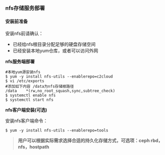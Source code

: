 ### nfs存储服务部署

#### 安装前准备

安装nfs前请确认：

* 已经给nfs根目录分配足够的硬盘存储空间
* 已经安装本地yum仓库，或者可以访问外网

**nfs服务端部署**

```
#本地yum源安装nfs
$ yum -y install nfs-utils --enablerepo=c2cloud
$ vi /etc/exports
#添加如下内容 /data为nfs存储根路径
/data    *(rw,no_root_squash,sync,subtree_check)
$ systemctl enable nfs
$ systemctl start nfs
```

**nfs客户端安装\(可选\)**

安装nfs客户端命令：

```
$ yum -y install nfs-utils --enablerepo=tools
```

> **用户可以根据实际需求选择合适的持久化存储方式，可选项：ceph rbd，nfs，hostpath**



